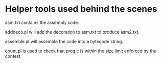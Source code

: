 
Helper tools used behind the scenes
===================================

asm.txt contains the assembly code.

adddeco.pl will add the decoration to asm.txt to produce asm2.txt.

assemble.pl will assemble the code into a bytecode string.

count.pl is used to check that prog.c is within the size limit enforced by the contest.

